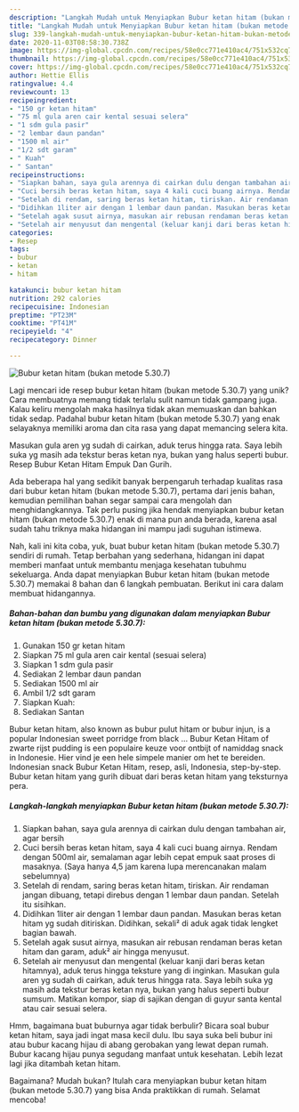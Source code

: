 ```yaml
---
description: "Langkah Mudah untuk Menyiapkan Bubur ketan hitam (bukan metode 5.30.7), Lezat Sekali"
title: "Langkah Mudah untuk Menyiapkan Bubur ketan hitam (bukan metode 5.30.7), Lezat Sekali"
slug: 339-langkah-mudah-untuk-menyiapkan-bubur-ketan-hitam-bukan-metode-5307-lezat-sekali
date: 2020-11-03T08:58:30.738Z
image: https://img-global.cpcdn.com/recipes/58e0cc771e410ac4/751x532cq70/bubur-ketan-hitam-bukan-metode-5307-foto-resep-utama.jpg
thumbnail: https://img-global.cpcdn.com/recipes/58e0cc771e410ac4/751x532cq70/bubur-ketan-hitam-bukan-metode-5307-foto-resep-utama.jpg
cover: https://img-global.cpcdn.com/recipes/58e0cc771e410ac4/751x532cq70/bubur-ketan-hitam-bukan-metode-5307-foto-resep-utama.jpg
author: Hettie Ellis
ratingvalue: 4.4
reviewcount: 13
recipeingredient:
- "150 gr ketan hitam"
- "75 ml gula aren cair kental sesuai selera"
- "1 sdm gula pasir"
- "2 lembar daun pandan"
- "1500 ml air"
- "1/2 sdt garam"
- " Kuah"
- " Santan"
recipeinstructions:
- "Siapkan bahan, saya gula arennya di cairkan dulu dengan tambahan air, agar bersih"
- "Cuci bersih beras ketan hitam, saya 4 kali cuci buang airnya. Rendam dengan 500ml air, semalaman agar lebih cepat empuk saat proses di masaknya. (Saya hanya 4,5 jam karena lupa merencanakan malam sebelumnya)"
- "Setelah di rendam, saring beras ketan hitam, tiriskan. Air rendaman jangan dibuang, tetapi direbus dengan 1 lembar daun pandan. Setelah itu sisihkan."
- "Didihkan 1liter air dengan 1 lembar daun pandan. Masukan beras ketan hitam yg sudah ditiriskan. Didihkan, sekali² di aduk agak tidak lengket bagian bawah."
- "Setelah agak susut airnya, masukan air rebusan rendaman beras ketan hitam dan garam, aduk² air hingga menyusut."
- "Setelah air menyusut dan mengental (keluar kanji dari beras ketan hitamnya), aduk terus hingga teksture yang di inginkan. Masukan gula aren yg sudah di cairkan, aduk terus hingga rata. Saya lebih suka yg masih ada tekstur beras ketan nya, bukan yang halus seperti bubur sumsum. Matikan kompor, siap di sajikan dengan di guyur santa kental atau cair sesuai selera."
categories:
- Resep
tags:
- bubur
- ketan
- hitam

katakunci: bubur ketan hitam 
nutrition: 292 calories
recipecuisine: Indonesian
preptime: "PT23M"
cooktime: "PT41M"
recipeyield: "4"
recipecategory: Dinner

---
```



![Bubur ketan hitam (bukan metode 5.30.7)](https://img-global.cpcdn.com/recipes/58e0cc771e410ac4/751x532cq70/bubur-ketan-hitam-bukan-metode-5307-foto-resep-utama.jpg)

Lagi mencari ide resep bubur ketan hitam (bukan metode 5.30.7) yang unik? Cara membuatnya memang tidak terlalu sulit namun tidak gampang juga. Kalau keliru mengolah maka hasilnya tidak akan memuaskan dan bahkan tidak sedap. Padahal bubur ketan hitam (bukan metode 5.30.7) yang enak selayaknya memiliki aroma dan cita rasa yang dapat memancing selera kita.

Masukan gula aren yg sudah di cairkan, aduk terus hingga rata. Saya lebih suka yg masih ada tekstur beras ketan nya, bukan yang halus seperti bubur. Resep Bubur Ketan Hitam Empuk Dan Gurih.

Ada beberapa hal yang sedikit banyak berpengaruh terhadap kualitas rasa dari bubur ketan hitam (bukan metode 5.30.7), pertama dari jenis bahan, kemudian pemilihan bahan segar sampai cara mengolah dan menghidangkannya. Tak perlu pusing jika hendak menyiapkan bubur ketan hitam (bukan metode 5.30.7) enak di mana pun anda berada, karena asal sudah tahu triknya maka hidangan ini mampu jadi suguhan istimewa.


Nah, kali ini kita coba, yuk, buat bubur ketan hitam (bukan metode 5.30.7) sendiri di rumah. Tetap berbahan yang sederhana, hidangan ini dapat memberi manfaat untuk membantu menjaga kesehatan tubuhmu sekeluarga. Anda dapat menyiapkan Bubur ketan hitam (bukan metode 5.30.7) memakai 8 bahan dan 6 langkah pembuatan. Berikut ini cara dalam membuat hidangannya.

<!--inarticleads1-->

##### Bahan-bahan dan bumbu yang digunakan dalam menyiapkan Bubur ketan hitam (bukan metode 5.30.7):

1. Gunakan 150 gr ketan hitam
1. Siapkan 75 ml gula aren cair kental (sesuai selera)
1. Siapkan 1 sdm gula pasir
1. Sediakan 2 lembar daun pandan
1. Sediakan 1500 ml air
1. Ambil 1/2 sdt garam
1. Siapkan  Kuah:
1. Sediakan  Santan


Bubur ketan hitam, also known as bubur pulut hitam or bubur injun, is a popular Indonesian sweet porridge from black … Bubur Ketan Hitam of zwarte rijst pudding is een populaire keuze voor ontbijt of namiddag snack in Indonesie. Hier vind je een hele simpele manier om het te bereiden. Indonesian snack Bubur Ketan Hitam, resep, asli, Indonesia, step-by-step. Bubur ketan hitam yang gurih dibuat dari beras ketan hitam yang teksturnya pera. 

<!--inarticleads2-->

##### Langkah-langkah menyiapkan Bubur ketan hitam (bukan metode 5.30.7):

1. Siapkan bahan, saya gula arennya di cairkan dulu dengan tambahan air, agar bersih
1. Cuci bersih beras ketan hitam, saya 4 kali cuci buang airnya. Rendam dengan 500ml air, semalaman agar lebih cepat empuk saat proses di masaknya. (Saya hanya 4,5 jam karena lupa merencanakan malam sebelumnya)
1. Setelah di rendam, saring beras ketan hitam, tiriskan. Air rendaman jangan dibuang, tetapi direbus dengan 1 lembar daun pandan. Setelah itu sisihkan.
1. Didihkan 1liter air dengan 1 lembar daun pandan. Masukan beras ketan hitam yg sudah ditiriskan. Didihkan, sekali² di aduk agak tidak lengket bagian bawah.
1. Setelah agak susut airnya, masukan air rebusan rendaman beras ketan hitam dan garam, aduk² air hingga menyusut.
1. Setelah air menyusut dan mengental (keluar kanji dari beras ketan hitamnya), aduk terus hingga teksture yang di inginkan. Masukan gula aren yg sudah di cairkan, aduk terus hingga rata. Saya lebih suka yg masih ada tekstur beras ketan nya, bukan yang halus seperti bubur sumsum. Matikan kompor, siap di sajikan dengan di guyur santa kental atau cair sesuai selera.


Hmm, bagaimana buat buburnya agar tidak berbulir? Bicara soal bubur ketan hitam, saya jadi ingat masa kecil dulu. Ibu saya suka beli bubur ini atau bubur kacang hijau di abang gerobakan yang lewat depan rumah. Bubur kacang hijau punya segudang manfaat untuk kesehatan. Lebih lezat lagi jika ditambah ketan hitam. 

Bagaimana? Mudah bukan? Itulah cara menyiapkan bubur ketan hitam (bukan metode 5.30.7) yang bisa Anda praktikkan di rumah. Selamat mencoba!
